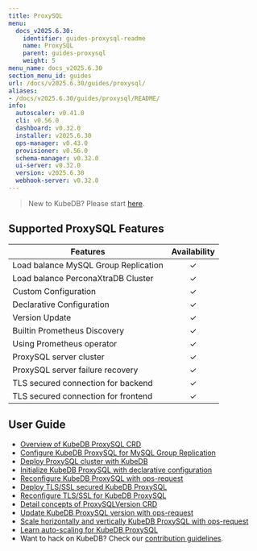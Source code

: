 ```yaml
---
title: ProxySQL
menu:
  docs_v2025.6.30:
    identifier: guides-proxysql-readme
    name: ProxySQL
    parent: guides-proxysql
    weight: 5
menu_name: docs_v2025.6.30
section_menu_id: guides
url: /docs/v2025.6.30/guides/proxysql/
aliases:
- /docs/v2025.6.30/guides/proxysql/README/
info:
  autoscaler: v0.41.0
  cli: v0.56.0
  dashboard: v0.32.0
  installer: v2025.6.30
  ops-manager: v0.43.0
  provisioner: v0.56.0
  schema-manager: v0.32.0
  ui-server: v0.32.0
  version: v2025.6.30
  webhook-server: v0.32.0
---
```


> New to KubeDB? Please start [here](/docs/v2025.6.30/README).

## Supported ProxySQL Features

| Features                             | Availability |
|--------------------------------------|:------------:|
| Load balance MySQL Group Replication |   &#10003;   |
| Load balance PerconaXtraDB Cluster   |   &#10003;   |
| Custom Configuration                 |   &#10003;   |
| Declarative Configuration            |   &#10003;   |
| Version Update                       |   &#10003;   |
| Builtin Prometheus Discovery         |   &#10003;   |
| Using Prometheus operator            |   &#10003;   |
| ProxySQL server cluster              |   &#10003;   |
| ProxySQL server failure recovery     |   &#10003;   |
| TLS secured connection for backend   |   &#10003;   |
| TLS secured connection for frontend  |   &#10003;   |

## User Guide

- [Overview of KubeDB ProxySQL CRD](/docs/v2025.6.30/guides/proxysql/concepts/proxysql/) 
- [Configure KubeDB ProxySQL for MySQL Group Replication](/docs/v2025.6.30/guides/proxysql/quickstart/mysqlgrp/)
- [Deploy ProxySQL cluster with KubeDB](/docs/v2025.6.30/guides/proxysql/clustering/proxysql-cluster/) 
- [Initialize KubeDB ProxySQL with declarative configuration](/docs/v2025.6.30/guides/proxysql/concepts/declarative-configuration/) 
- [Reconfigure KubeDB ProxySQL with ops-request](/docs/v2025.6.30/guides/proxysql/concepts/opsrequest/)
- [Deploy TLS/SSL secured KubeDB ProxySQL](/docs/v2025.6.30/guides/proxysql/tls/configure/)
- [Reconfigure TLS/SSL for KubeDB ProxySQL](/docs/v2025.6.30/guides/proxysql/reconfigure-tls/cluster/)
- [Detail concepts of ProxySQLVersion CRD](/docs/v2025.6.30/guides/proxysql/concepts/proxysql-version/)
- [Update KubeDB ProxySQL version with ops-request](/docs/v2025.6.30/guides/proxysql/update-version/cluster/)
- [Scale horizontally and vertically KubeDB ProxySQL with ops-request](/docs/v2025.6.30/guides/proxysql/scaling/horizontal-scaling/cluster/)
- [Learn auto-scaling for KubeDB ProxySQL](/docs/v2025.6.30/guides/proxysql/autoscaler/compute/cluster/)
- Want to hack on KubeDB? Check our [contribution guidelines](/docs/v2025.6.30/CONTRIBUTING).

